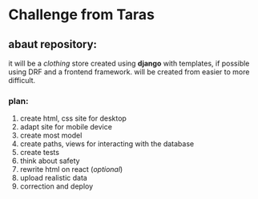 # Challenge from Taras

## abaut repository:

it will be a _clothing_ store created using **django** with templates, if possible using DRF and a frontend framework.
will be created from easier to more difficult.

### plan:

1. create html, css site for desktop
2. adapt site for mobile device
3. create most model
4. create paths, views for interacting with the database
5. сreate tests
6. think about safety
7. rewrite html on react (_optional_)
8. upload realistic data
9. correction and deploy
